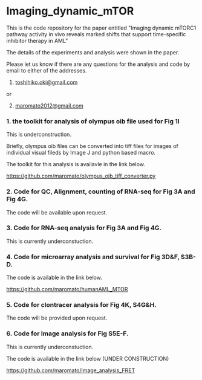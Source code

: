 # Imaging_dynamic_mTOR
This is the code repository for the paper entitled "Imaging dynamic mTORC1 pathway activity in vivo reveals marked shifts that support time-specific inhibitor therapy in AML" 

The details of the experiments and analysis were shown in the paper.

Please let us know if there are any questions for the analysis and code by email to either of the addresses.

1. toshihiko.oki@gmail.com

or 

2. maromato2012@gmail.com

### 1. the toolkit for analysis of olympus oib file used for Fig 1I

This is underconstruction.

Briefly, olympus oib files can be converted into tiff files for images of individual visual fileds by Image J and python based macro.

The toolkit for this analysis is availavle in the link below.

https://github.com/maromato/olympus_oib_tiff_converter.py

### 2. Code for QC, Alignment, counting of RNA-seq for Fig 3A and Fig 4G.

The code will be available upon request. 

### 3. Code for RNA-seq analysis for Fig 3A and Fig 4G.

This is currently underconstuction. 

### 4. Code for microarray analysis and survival for Fig 3D&F, S3B-D.

The code is available in the link below.

https://github.com/maromato/humanAML_MTOR

### 5. Code for clontracer analysis for Fig 4K, S4G&H.

The code will be provided upon request.

### 6. Code for Image analysis for Fig S5E-F.
This is currently underconstuction.

The code is available in the link below (UNDER CONSTRUCTION)

https://github.com/maromato/image_analysis_FRET
